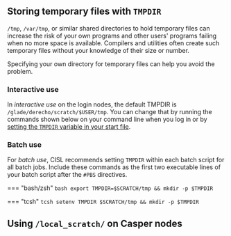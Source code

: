 ## Storing temporary files with `TMPDIR`

`/tmp`, `/var/tmp`, or similar shared directories to
hold temporary files can increase the risk of your own programs and
other users' programs failing when no more space is available. Compilers
and utilities often create such temporary files without your knowledge
of their size or number.

Specifying your own directory for temporary files can help you avoid the
problem.


### Interactive use

In *interactive use* on the login nodes, the default TMPDIR
is `/glade/derecho/scratch/$USER/tmp`. You can change that by running the
commands shown below on your command line when you log in or
by [setting the `TMPDIR` variable in your start file](../environment-and-software/user-environment/customizing.md).

### Batch use

For *batch use*, CISL recommends setting `TMPDIR` within each batch script
for all batch jobs. Include these commands as the first two executable
lines of your batch script after the `#PBS` directives.

=== "bash/zsh"
    ```bash
    export TMPDIR=$SCRATCH/tmp && mkdir -p $TMPDIR
    ```

=== "tcsh"
    ```tcsh
    setenv TMPDIR $SCRATCH/tmp && mkdir -p $TMPDIR
    ```

## Using `/local_scratch/` on Casper nodes
